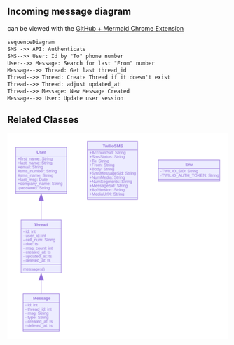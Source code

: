## Incoming message diagram
can be viewed with the [GitHub + Mermaid Chrome Extension](https://chrome.google.com/webstore/detail/github-%2B-mermaid/goiiopgdnkogdbjmncgedmgpoajilohe/related?hl=en)

```mermaid
sequenceDiagram
SMS ->> API: Authenticate
SMS-->> User: Id by "To" phone number
User-->> Message: Search for last "From" number
Message-->> Thread: Get last thread_id
Thread-->> Thread: Create Thread if it doesn't exist
Thread-->> Thread: adjust updated_at
Thread-->> Message: New Message Created
Message-->> User: Update user session

```

## Related Classes

![Messaging UML Diagram](./images/MessagingUML.svg)

